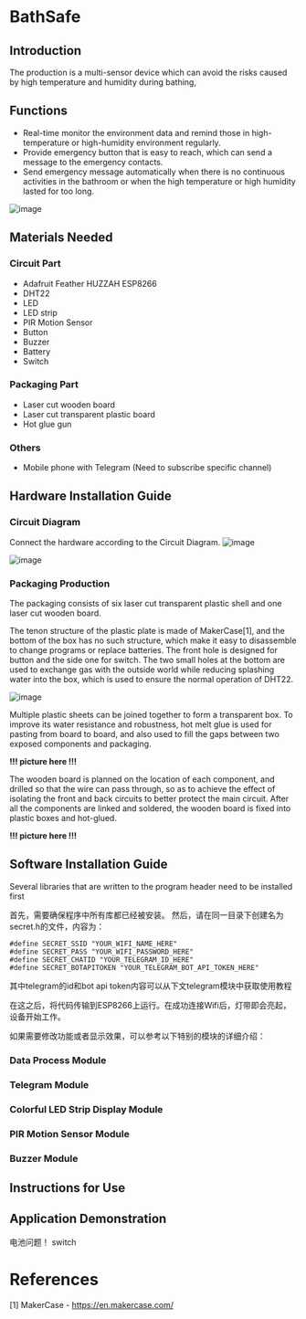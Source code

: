 # BathSafe
## Introduction
The production is a multi-sensor device which can avoid the risks caused by high temperature and humidity during bathing,

## Functions

+ Real-time monitor the environment data and remind those in high-temperature or high-humidity environment regularly.
+ Provide emergency button that is easy to reach, which can send a message to the emergency contacts.
+ Send emergency message automatically when there is no continuous activities in the bathroom or when the high temperature or high humidity lasted for too long.

![image](https://github.com/ChenRuan/BathSafe/assets/145383140/f478f332-7233-4cfd-8706-afd688db9437)


## Materials Needed

### Circuit Part
+ Adafruit Feather HUZZAH ESP8266
+ DHT22
+ LED
+ LED strip
+ PIR Motion Sensor
+ Button
+ Buzzer
+ Battery
+ Switch

### Packaging Part
+ Laser cut wooden board
+ Laser cut transparent plastic board
+ Hot glue gun

### Others
+ Mobile phone with Telegram (Need to subscribe specific channel)

## Hardware Installation Guide
### Circuit Diagram
Connect the hardware according to the Circuit Diagram.
![image](https://github.com/ChenRuan/BathSafe/assets/145383140/8d452b1f-f2b8-462e-a0aa-6742acee5927)

![image](https://github.com/ChenRuan/BathSafe/assets/145383140/502d494e-ae0d-468b-bac7-ee0e2ce7c53a)

### Packaging Production
The packaging consists of six laser cut transparent plastic shell and one laser cut wooden board. 

The tenon structure of the plastic plate is made of MakerCase[1], and the bottom of the box has no such structure, which make it easy to disassemble to change programs or replace batteries. The front hole is designed for button and the side one for switch. The two small holes at the bottom are used to exchange gas with the outside world while reducing splashing water into the box, which is used to ensure the normal operation of DHT22.

![image](https://github.com/ChenRuan/BathSafe/assets/145383140/568e6e12-47ab-44aa-814a-946b295baf21)

Multiple plastic sheets can be joined together to form a transparent box. To improve its water resistance and robustness, hot melt glue is used for pasting from board to board, and also used to fill the gaps between two exposed components and packaging.

**!!! picture here !!!**

The wooden board is planned on the location of each component, and drilled so that the wire can pass through, so as to achieve the effect of isolating the front and back circuits to better protect the main circuit. After all the components are linked and soldered, the wooden board is fixed into plastic boxes and hot-glued.

**!!! picture here !!!**

## Software Installation Guide

Several libraries that are written to the program header need to be installed first

首先，需要确保程序中所有库都已经被安装。
然后，请在同一目录下创建名为secret.h的文件，内容为：
```
#define SECRET_SSID "YOUR_WIFI_NAME_HERE"
#define SECRET_PASS "YOUR_WIFI_PASSWORD_HERE" 
#define SECRET_CHATID "YOUR_TELEGRAM_ID_HERE"
#define SECRET_BOTAPITOKEN "YOUR_TELEGRAM_BOT_API_TOKEN_HERE"
```
其中telegram的id和bot api token内容可以从下文telegram模块中获取使用教程

在这之后，将代码传输到ESP8266上运行。在成功连接Wifi后，灯带即会亮起，设备开始工作。

如果需要修改功能或者显示效果，可以参考以下特别的模块的详细介绍：

### Data Process Module

### Telegram Module

### Colorful LED Strip Display Module

### PIR Motion Sensor Module

### Buzzer Module

## Instructions for Use

## Application Demonstration
电池问题！
switch

# References
[1] MakerCase - https://en.makercase.com/

